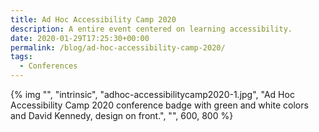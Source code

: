 ```yaml
---
title: Ad Hoc Accessibility Camp 2020
description: A entire event centered on learning accessibility.
date: 2020-01-29T17:25:30+00:00
permalink: /blog/ad-hoc-accessibility-camp-2020/
tags:
  - Conferences
---
```


{% img "", "intrinsic", "adhoc-accessibilitycamp2020-1.jpg", "Ad Hoc Accessibility Camp 2020 conference badge with green and white colors and David Kennedy, design on front.", "", 600, 800 %}

